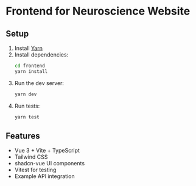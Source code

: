 # Frontend for Neuroscience Website

## Setup

1. Install [Yarn](https://classic.yarnpkg.com/en/docs/install/)
2. Install dependencies:
   ```bash
   cd frontend
   yarn install
   ```
3. Run the dev server:
   ```bash
   yarn dev
   ```
4. Run tests:
   ```bash
   yarn test
   ```

## Features
- Vue 3 + Vite + TypeScript
- Tailwind CSS
- shadcn-vue UI components
- Vitest for testing
- Example API integration
